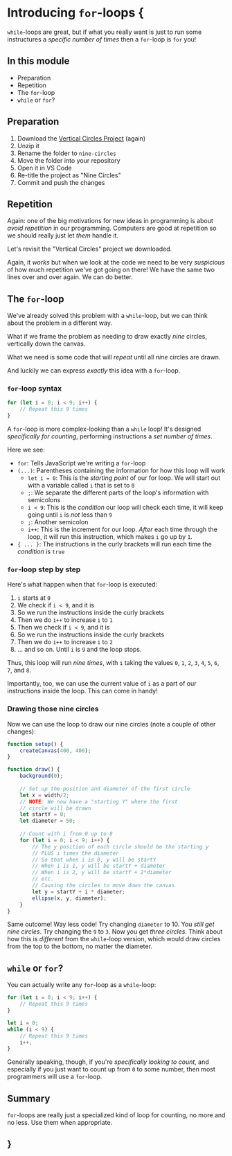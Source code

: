 # Introducing `for`-loops {
    
`while`-loops are great, but if what you really want is just to run some instructures a *specific number of times* then a `for`-loop is `for` you!

## In this module

- Preparation
- Repetition
- The `for`-loop
- `while` or `for`?

## Preparation

1. Download the [Vertical Circles Project](./examples/vertical-circles.zip) (again)
2. Unzip it
3. Rename the folder to `nine-circles`
4. Move the folder into your repository
5. Open it in VS Code
6. Re-title the project as "Nine Circles"
7. Commit and push the changes

## Repetition

Again: one of the big motivations for new ideas in programming is about *avoid repetition* in our programming. Computers are good at repetition so we should really just let *them* handle it.

Let's revisit the "Vertical Circles" project we downloaded.

Again, it *works* but when we look at the code we need to be very *suspicious* of how much repetition we've got going on there! We have the same two lines over and over again. We can do better.
    
## The `for`-loop

We've already solved this problem with a `while`-loop, but we can think about the problem in a different way.

What if we frame the problem as needing to draw exactly *nine* circles, vertically down the canvas.

What we need is some code that will *repeat* until all *nine* circles are drawn. 
    
And luckily we can express *exactly* this idea with a `for`-loop.

### `for`-loop syntax

```javascript
for (let i = 0; i < 9; i++) {
    // Repeat this 9 times
}
```

A `for`-loop is more complex-looking than a `while` loop! It's designed *specifically for counting*, performing instructions a *set number of times*.

Here we see:

- `for`: Tells JavaScript we're writing a `for`-loop
- `(...)`: Parentheses containing the information for how this loop will work
    - `let i = 0`: This is the *starting point* of our for loop. We will start out with a variable called `i` that is set to `0`
    - `;`: We separate the different parts of the loop's information with semicolons
    - `i < 9`: This is the *condition* our loop will check each time, it will keep going until `i` is *not* less than `9`
    - `;`: Another semicolon
    - `i++`: This is the increment for our loop. *After* each time through the loop, it will run this instruction, which makes `i` go up by `1`. 
- `{ ... }`: The instructions in the curly brackets will run each time the *condition* is `true`

### `for`-loop step by step

Here's what happen when that `for`-loop is executed:

1. `i` starts at `0`
2. We check if `i < 9`, and it is
3. So we run the instructions inside the curly brackets
4. Then we do `i++` to increase `i` to `1`
5. Then we check if `i < 9`, and it is
6. So we run the instructions inside the curly brackets
7. Then we do `i++` to increase `i` to `2`
8. ... and so on. Until `i` is `9` and the loop stops.

Thus, this loop will run *nine times*, with `i` taking the values `0`, `1`, `2`, `3`, `4`, `5`, `6`, `7`, and `8`.

Importantly, too, we can use the current value of `i` as a part of our instructions inside the loop. This can come in handy!

### Drawing those nine circles

Now we can use the loop to draw our nine circles (note a couple of other changes):

```javascript
function setup() {
    createCanvas(400, 400);
}

function draw() {
    background(0);
    
    // Set up the position and diameter of the first circle
    let x = width/2;
    // NOTE: We now have a "starting Y" where the first
    // circle will be drawn
    let startY = 0;
    let diameter = 50;
    
    // Count with i from 0 up to 8
    for (let i = 0; i < 9; i++) {
        // The y position of each circle should be the starting y
        // PLUS i times the diameter
        // So that when i is 0, y will be startY
        // When i is 1, y will be startY + diameter
        // When i is 2, y will be startY + 2*diameter
        // etc.
        // Causing the circles to move down the canvas
        let y = startY + i * diameter;
        ellipse(x, y, diameter);
    }
}
```

Same outcome! Way less code! Try changing `diameter` to 10. You *still get nine circles*. Try changing the `9` to `3`. Now you get *three circles*. Think about how this is *different* from the `while`-loop version, which would draw circles from the top to the bottom, no matter the diameter.

## `while` or `for`?

You can actually write any `for`-loop as a `while`-loop:

```javascript
for (let i = 0; i < 9; i++) {
    // Repeat this 9 times
}
```

```javascript
let i = 0;
while (i < 9) {
    // Repeat this 9 times
    i++;
}
```

Generally speaking, though, if you're *specifically looking to count*, and especially if you just want to count up from `0` to some number, then most programmers will use a `for`-loop.

## Summary

`for`-loops are really just a specialized kind of loop for counting, no more and no less. Use them when appropriate.
    
## }